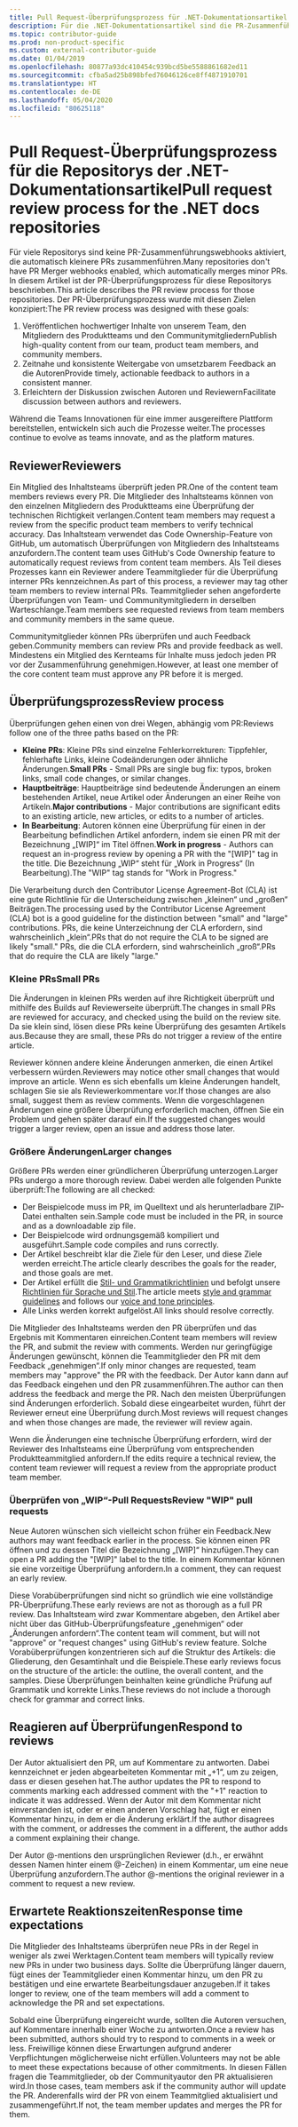 ```yaml
---
title: Pull Request-Überprüfungsprozess für .NET-Dokumentationsartikel
description: Für die .NET-Dokumentationsartikel sind die PR-Zusammenführungswebhooks nicht aktiviert. In diesem Artikel wird der PR-Prozess für diese Repositorys beschrieben.
ms.topic: contributor-guide
ms.prod: non-product-specific
ms.custom: external-contributor-guide
ms.date: 01/04/2019
ms.openlocfilehash: 80877a93dc410454c939bcd5be5588861682ed11
ms.sourcegitcommit: cfba5ad25b898bfed76046126ce8ff4871910701
ms.translationtype: HT
ms.contentlocale: de-DE
ms.lasthandoff: 05/04/2020
ms.locfileid: "80625118"
---
```

# <a name="pull-request-review-process-for-the-net-docs-repositories"></a><span data-ttu-id="bd0f3-104">Pull Request-Überprüfungsprozess für die Repositorys der .NET-Dokumentationsartikel</span><span class="sxs-lookup"><span data-stu-id="bd0f3-104">Pull request review process for the .NET docs repositories</span></span>

<span data-ttu-id="bd0f3-105">Für viele Repositorys sind keine PR-Zusammenführungswebhooks aktiviert, die automatisch kleinere PRs zusammenführen.</span><span class="sxs-lookup"><span data-stu-id="bd0f3-105">Many repositories don't have PR Merger webhooks enabled, which automatically merges minor PRs.</span></span> <span data-ttu-id="bd0f3-106">In diesem Artikel ist der PR-Überprüfungsprozess für diese Repositorys beschrieben.</span><span class="sxs-lookup"><span data-stu-id="bd0f3-106">This article describes the PR review process for those repositories.</span></span> <span data-ttu-id="bd0f3-107">Der PR-Überprüfungsprozess wurde mit diesen Zielen konzipiert:</span><span class="sxs-lookup"><span data-stu-id="bd0f3-107">The PR review process was designed with these goals:</span></span>

1. <span data-ttu-id="bd0f3-108">Veröffentlichen hochwertiger Inhalte von unserem Team, den Mitgliedern des Produktteams und den Communitymitgliedern</span><span class="sxs-lookup"><span data-stu-id="bd0f3-108">Publish high-quality content from our team, product team members, and community members.</span></span>
1. <span data-ttu-id="bd0f3-109">Zeitnahe und konsistente Weitergabe von umsetzbarem Feedback an die Autoren</span><span class="sxs-lookup"><span data-stu-id="bd0f3-109">Provide timely, actionable feedback to authors in a consistent manner.</span></span>
1. <span data-ttu-id="bd0f3-110">Erleichtern der Diskussion zwischen Autoren und Reviewern</span><span class="sxs-lookup"><span data-stu-id="bd0f3-110">Facilitate discussion between authors and reviewers.</span></span>

<span data-ttu-id="bd0f3-111">Während die Teams Innovationen für eine immer ausgereiftere Plattform bereitstellen, entwickeln sich auch die Prozesse weiter.</span><span class="sxs-lookup"><span data-stu-id="bd0f3-111">The processes continue to evolve as teams innovate, and as the platform matures.</span></span>

## <a name="reviewers"></a><span data-ttu-id="bd0f3-112">Reviewer</span><span class="sxs-lookup"><span data-stu-id="bd0f3-112">Reviewers</span></span>

<span data-ttu-id="bd0f3-113">Ein Mitglied des Inhaltsteams überprüft jeden PR.</span><span class="sxs-lookup"><span data-stu-id="bd0f3-113">One of the content team members reviews every PR.</span></span> <span data-ttu-id="bd0f3-114">Die Mitglieder des Inhaltsteams können von den einzelnen Mitgliedern des Produktteams eine Überprüfung der technischen Richtigkeit verlangen.</span><span class="sxs-lookup"><span data-stu-id="bd0f3-114">Content team members may request a review from the specific product team members to verify technical accuracy.</span></span> <span data-ttu-id="bd0f3-115">Das Inhaltsteam verwendet das Code Ownership-Feature von GitHub, um automatisch Überprüfungen von Mitgliedern des Inhaltsteams anzufordern.</span><span class="sxs-lookup"><span data-stu-id="bd0f3-115">The content team uses GitHub's Code Ownership feature to automatically request reviews from content team members.</span></span> <span data-ttu-id="bd0f3-116">Als Teil dieses Prozesses kann ein Reviewer andere Teammitglieder für die Überprüfung interner PRs kennzeichnen.</span><span class="sxs-lookup"><span data-stu-id="bd0f3-116">As part of this process, a reviewer may tag other team members to review internal PRs.</span></span> <span data-ttu-id="bd0f3-117">Teammitglieder sehen angeforderte Überprüfungen von Team- und Communitymitgliedern in derselben Warteschlange.</span><span class="sxs-lookup"><span data-stu-id="bd0f3-117">Team members see requested reviews from team members and community members in the same queue.</span></span>

<span data-ttu-id="bd0f3-118">Communitymitglieder können PRs überprüfen und auch Feedback geben.</span><span class="sxs-lookup"><span data-stu-id="bd0f3-118">Community members can review PRs and provide feedback as well.</span></span> <span data-ttu-id="bd0f3-119">Mindestens ein Mitglied des Kernteams für Inhalte muss jedoch jeden PR vor der Zusammenführung genehmigen.</span><span class="sxs-lookup"><span data-stu-id="bd0f3-119">However, at least one member of the core content team must approve any PR before it is merged.</span></span>

## <a name="review-process"></a><span data-ttu-id="bd0f3-120">Überprüfungsprozess</span><span class="sxs-lookup"><span data-stu-id="bd0f3-120">Review process</span></span>

<span data-ttu-id="bd0f3-121">Überprüfungen gehen einen von drei Wegen, abhängig vom PR:</span><span class="sxs-lookup"><span data-stu-id="bd0f3-121">Reviews follow one of the three paths based on the PR:</span></span>

- <span data-ttu-id="bd0f3-122">**Kleine PRs**: Kleine PRs sind einzelne Fehlerkorrekturen: Tippfehler, fehlerhafte Links, kleine Codeänderungen oder ähnliche Änderungen.</span><span class="sxs-lookup"><span data-stu-id="bd0f3-122">**Small PRs** - Small PRs are single bug fix: typos, broken links, small code changes, or similar changes.</span></span>
- <span data-ttu-id="bd0f3-123">**Hauptbeiträge**: Hauptbeiträge sind bedeutende Änderungen an einem bestehenden Artikel, neue Artikel oder Änderungen an einer Reihe von Artikeln.</span><span class="sxs-lookup"><span data-stu-id="bd0f3-123">**Major contributions** - Major contributions are significant edits to an existing article, new articles, or edits to a number of articles.</span></span>
- <span data-ttu-id="bd0f3-124">**In Bearbeitung**: Autoren können eine Überprüfung für einen in der Bearbeitung befindlichen Artikel anfordern, indem sie einen PR mit der Bezeichnung „[WIP]“ im Titel öffnen.</span><span class="sxs-lookup"><span data-stu-id="bd0f3-124">**Work in progress** - Authors can request an in-progress review by opening a PR with the "[WIP]" tag in the title.</span></span> <span data-ttu-id="bd0f3-125">Die Bezeichnung „WIP“ steht für „Work in Progress“ (In Bearbeitung).</span><span class="sxs-lookup"><span data-stu-id="bd0f3-125">The "WIP" tag stands for "Work in Progress."</span></span> 

<span data-ttu-id="bd0f3-126">Die Verarbeitung durch den Contributor License Agreement-Bot (CLA) ist eine gute Richtlinie für die Unterscheidung zwischen „kleinen“ und „großen“ Beiträgen.</span><span class="sxs-lookup"><span data-stu-id="bd0f3-126">The processing used by the Contributor License Agreement (CLA) bot is a good guideline for the distinction between "small" and "large" contributions.</span></span> <span data-ttu-id="bd0f3-127">PRs, die keine Unterzeichnung der CLA erfordern, sind wahrscheinlich „klein“.</span><span class="sxs-lookup"><span data-stu-id="bd0f3-127">PRs that do not require the CLA to be signed are likely "small."</span></span> <span data-ttu-id="bd0f3-128">PRs, die die CLA erfordern, sind wahrscheinlich „groß“.</span><span class="sxs-lookup"><span data-stu-id="bd0f3-128">PRs that do require the CLA are likely "large."</span></span>

### <a name="small-prs"></a><span data-ttu-id="bd0f3-129">Kleine PRs</span><span class="sxs-lookup"><span data-stu-id="bd0f3-129">Small PRs</span></span>

<span data-ttu-id="bd0f3-130">Die Änderungen in kleinen PRs werden auf ihre Richtigkeit überprüft und mithilfe des Builds auf Reviewerseite überprüft.</span><span class="sxs-lookup"><span data-stu-id="bd0f3-130">The changes in small PRs are reviewed for accuracy, and checked using the build on the review site.</span></span> <span data-ttu-id="bd0f3-131">Da sie klein sind, lösen diese PRs keine Überprüfung des gesamten Artikels aus.</span><span class="sxs-lookup"><span data-stu-id="bd0f3-131">Because they are small, these PRs do not trigger a review of the entire article.</span></span> 

<span data-ttu-id="bd0f3-132">Reviewer können andere kleine Änderungen anmerken, die einen Artikel verbessern würden.</span><span class="sxs-lookup"><span data-stu-id="bd0f3-132">Reviewers may notice other small changes that would improve an article.</span></span> <span data-ttu-id="bd0f3-133">Wenn es sich ebenfalls um kleine Änderungen handelt, schlagen Sie sie als Reviewerkommentare vor.</span><span class="sxs-lookup"><span data-stu-id="bd0f3-133">If those changes are also small, suggest them as review comments.</span></span> <span data-ttu-id="bd0f3-134">Wenn die vorgeschlagenen Änderungen eine größere Überprüfung erforderlich machen, öffnen Sie ein Problem und gehen später darauf ein.</span><span class="sxs-lookup"><span data-stu-id="bd0f3-134">If the suggested changes would trigger a larger review, open an issue and address those later.</span></span> 

### <a name="larger-changes"></a><span data-ttu-id="bd0f3-135">Größere Änderungen</span><span class="sxs-lookup"><span data-stu-id="bd0f3-135">Larger changes</span></span>

<span data-ttu-id="bd0f3-136">Größere PRs werden einer gründlicheren Überprüfung unterzogen.</span><span class="sxs-lookup"><span data-stu-id="bd0f3-136">Larger PRs undergo a more thorough review.</span></span> <span data-ttu-id="bd0f3-137">Dabei werden alle folgenden Punkte überprüft:</span><span class="sxs-lookup"><span data-stu-id="bd0f3-137">The following are all checked:</span></span>

- <span data-ttu-id="bd0f3-138">Der Beispielcode muss im PR, im Quelltext und als herunterladbare ZIP-Datei enthalten sein.</span><span class="sxs-lookup"><span data-stu-id="bd0f3-138">Sample code must be included in the PR, in source and as a downloadable zip file.</span></span>
- <span data-ttu-id="bd0f3-139">Der Beispielcode wird ordnungsgemäß kompiliert und ausgeführt.</span><span class="sxs-lookup"><span data-stu-id="bd0f3-139">Sample code compiles and runs correctly.</span></span>
- <span data-ttu-id="bd0f3-140">Der Artikel beschreibt klar die Ziele für den Leser, und diese Ziele werden erreicht.</span><span class="sxs-lookup"><span data-stu-id="bd0f3-140">The article clearly describes the goals for the reader, and those goals are met.</span></span>
- <span data-ttu-id="bd0f3-141">Der Artikel erfüllt die [Stil- und Grammatikrichtlinien](dotnet-style-guide.md) und befolgt unsere [Richtlinien für Sprache und Stil](dotnet-voice-tone.md).</span><span class="sxs-lookup"><span data-stu-id="bd0f3-141">The article meets [style and grammar guidelines](dotnet-style-guide.md) and follows our [voice and tone principles](dotnet-voice-tone.md).</span></span>
- <span data-ttu-id="bd0f3-142">Alle Links werden korrekt aufgelöst.</span><span class="sxs-lookup"><span data-stu-id="bd0f3-142">All links should resolve correctly.</span></span>

<span data-ttu-id="bd0f3-143">Die Mitglieder des Inhaltsteams werden den PR überprüfen und das Ergebnis mit Kommentaren einreichen.</span><span class="sxs-lookup"><span data-stu-id="bd0f3-143">Content team members will review the PR, and submit the review with comments.</span></span> <span data-ttu-id="bd0f3-144">Werden nur geringfügige Änderungen gewünscht, können die Teammitglieder den PR mit dem Feedback „genehmigen“.</span><span class="sxs-lookup"><span data-stu-id="bd0f3-144">If only minor changes are requested, team members may "approve" the PR with the feedback.</span></span> <span data-ttu-id="bd0f3-145">Der Autor kann dann auf das Feedback eingehen und den PR zusammenführen.</span><span class="sxs-lookup"><span data-stu-id="bd0f3-145">The author can then address the feedback and merge the PR.</span></span> <span data-ttu-id="bd0f3-146">Nach den meisten Überprüfungen sind Änderungen erforderlich. Sobald diese eingearbeitet wurden, führt der Reviewer erneut eine Überprüfung durch.</span><span class="sxs-lookup"><span data-stu-id="bd0f3-146">Most reviews will request changes and when those changes are made, the reviewer will review again.</span></span>

<span data-ttu-id="bd0f3-147">Wenn die Änderungen eine technische Überprüfung erfordern, wird der Reviewer des Inhaltsteams eine Überprüfung vom entsprechenden Produktteammitglied anfordern.</span><span class="sxs-lookup"><span data-stu-id="bd0f3-147">If the edits require a technical review, the content team reviewer will request a review from the appropriate product team member.</span></span>

### <a name="review-wip-pull-requests"></a><span data-ttu-id="bd0f3-148">Überprüfen von „WIP“-Pull Requests</span><span class="sxs-lookup"><span data-stu-id="bd0f3-148">Review "WIP" pull requests</span></span>

<span data-ttu-id="bd0f3-149">Neue Autoren wünschen sich vielleicht schon früher ein Feedback.</span><span class="sxs-lookup"><span data-stu-id="bd0f3-149">New authors may want feedback earlier in the process.</span></span> <span data-ttu-id="bd0f3-150">Sie können einen PR öffnen und zu dessen Titel die Bezeichnung „[WIP]“ hinzufügen.</span><span class="sxs-lookup"><span data-stu-id="bd0f3-150">They can open a PR adding the "[WIP]" label to the title.</span></span> <span data-ttu-id="bd0f3-151">In einem Kommentar können sie eine vorzeitige Überprüfung anfordern.</span><span class="sxs-lookup"><span data-stu-id="bd0f3-151">In a comment, they can request an early review.</span></span>

<span data-ttu-id="bd0f3-152">Diese Vorabüberprüfungen sind nicht so gründlich wie eine vollständige PR-Überprüfung.</span><span class="sxs-lookup"><span data-stu-id="bd0f3-152">These early reviews are not as thorough as a full PR review.</span></span> <span data-ttu-id="bd0f3-153">Das Inhaltsteam wird zwar Kommentare abgeben, den Artikel aber nicht über das GitHub-Überprüfungsfeature „genehmigen“ oder „Änderungen anfordern“.</span><span class="sxs-lookup"><span data-stu-id="bd0f3-153">The content team will comment, but will not "approve" or "request changes" using GitHub's review feature.</span></span> <span data-ttu-id="bd0f3-154">Solche Vorabüberprüfungen konzentrieren sich auf die Struktur des Artikels: die Gliederung, den Gesamtinhalt und die Beispiele.</span><span class="sxs-lookup"><span data-stu-id="bd0f3-154">These early reviews focus on the structure of the article: the outline, the overall content, and the samples.</span></span> <span data-ttu-id="bd0f3-155">Diese Überprüfungen beinhalten keine gründliche Prüfung auf Grammatik und korrekte Links.</span><span class="sxs-lookup"><span data-stu-id="bd0f3-155">These reviews do not include a thorough check for grammar and correct links.</span></span>

## <a name="respond-to-reviews"></a><span data-ttu-id="bd0f3-156">Reagieren auf Überprüfungen</span><span class="sxs-lookup"><span data-stu-id="bd0f3-156">Respond to reviews</span></span>

<span data-ttu-id="bd0f3-157">Der Autor aktualisiert den PR, um auf Kommentare zu antworten. Dabei kennzeichnet er jeden abgearbeiteten Kommentar mit „+1“, um zu zeigen, dass er diesen gesehen hat.</span><span class="sxs-lookup"><span data-stu-id="bd0f3-157">The author updates the PR to respond to comments marking each addressed comment with the "+1" reaction to indicate it was addressed.</span></span> <span data-ttu-id="bd0f3-158">Wenn der Autor mit dem Kommentar nicht einverstanden ist, oder er einen anderen Vorschlag hat, fügt er einen Kommentar hinzu, in dem er die Änderung erklärt.</span><span class="sxs-lookup"><span data-stu-id="bd0f3-158">If the author disagrees with the comment, or addresses the comment in a different, the author adds a comment explaining their change.</span></span>

<span data-ttu-id="bd0f3-159">Der Autor @-mentions den ursprünglichen Reviewer (d.h., er erwähnt dessen Namen hinter einem @-Zeichen) in einem Kommentar, um eine neue Überprüfung anzufordern.</span><span class="sxs-lookup"><span data-stu-id="bd0f3-159">The author @-mentions the original reviewer in a comment to request a new review.</span></span> 

## <a name="response-time-expectations"></a><span data-ttu-id="bd0f3-160">Erwartete Reaktionszeiten</span><span class="sxs-lookup"><span data-stu-id="bd0f3-160">Response time expectations</span></span>

<span data-ttu-id="bd0f3-161">Die Mitglieder des Inhaltsteams überprüfen neue PRs in der Regel in weniger als zwei Werktagen.</span><span class="sxs-lookup"><span data-stu-id="bd0f3-161">Content team members will typically review new PRs in under two business days.</span></span> <span data-ttu-id="bd0f3-162">Sollte die Überprüfung länger dauern, fügt eines der Teammitglieder einen Kommentar hinzu, um den PR zu bestätigen und eine erwartete Bearbeitungsdauer anzugeben.</span><span class="sxs-lookup"><span data-stu-id="bd0f3-162">If it takes longer to review, one of the team members will add a comment to acknowledge the PR and set expectations.</span></span>

<span data-ttu-id="bd0f3-163">Sobald eine Überprüfung eingereicht wurde, sollten die Autoren versuchen, auf Kommentare innerhalb einer Woche zu antworten.</span><span class="sxs-lookup"><span data-stu-id="bd0f3-163">Once a review has been submitted, authors should try to respond to comments in a week or less.</span></span> <span data-ttu-id="bd0f3-164">Freiwillige können diese Erwartungen aufgrund anderer Verpflichtungen möglicherweise nicht erfüllen.</span><span class="sxs-lookup"><span data-stu-id="bd0f3-164">Volunteers may not be able to meet these expectations because of other commitments.</span></span> <span data-ttu-id="bd0f3-165">In diesen Fällen fragen die Teammitglieder, ob der Communityautor den PR aktualisieren wird.</span><span class="sxs-lookup"><span data-stu-id="bd0f3-165">In those cases, team members ask if the community author will update the PR.</span></span> <span data-ttu-id="bd0f3-166">Anderenfalls wird der PR von einem Teammitglied aktualisiert und zusammengeführt.</span><span class="sxs-lookup"><span data-stu-id="bd0f3-166">If not, the team member updates and merges the PR for them.</span></span>
